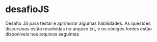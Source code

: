 # desafioJS
Desafio JS para testar e aprimorar algumas habilidades. As questões discursivas estão resolvidas no arquivo txt, e os códigos fontes estão disponíveis nos arquivos seguintes
